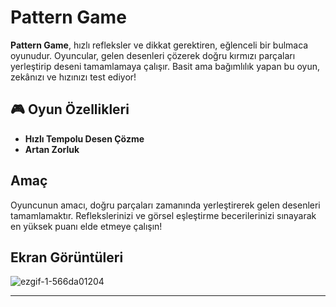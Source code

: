 # Pattern Game

**Pattern Game**, hızlı refleksler ve dikkat gerektiren, eğlenceli bir bulmaca oyunudur. Oyuncular, gelen desenleri çözerek doğru kırmızı parçaları yerleştirip deseni tamamlamaya çalışır. Basit ama bağımlılık yapan bu oyun, zekânızı ve hızınızı test ediyor!  

## 🎮 Oyun Özellikleri

- **Hızlı Tempolu Desen Çözme** 
- **Artan Zorluk** 
## Amaç

Oyuncunun amacı, doğru parçaları zamanında yerleştirerek gelen desenleri tamamlamaktır. Reflekslerinizi ve görsel eşleştirme becerilerinizi sınayarak en yüksek puanı elde etmeye çalışın!

## Ekran Görüntüleri



![ezgif-1-566da01204](https://github.com/user-attachments/assets/b2fa0684-9c05-48f5-9f63-e74744c47a22)




---

